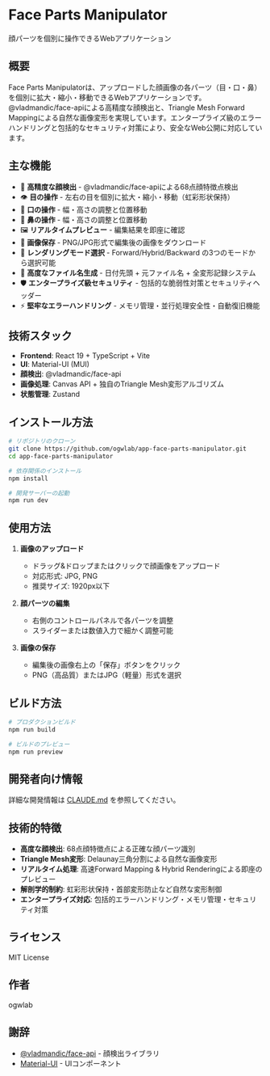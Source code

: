 # Face Parts Manipulator

顔パーツを個別に操作できるWebアプリケーション

## 概要

Face Parts Manipulatorは、アップロードした顔画像の各パーツ（目・口・鼻）を個別に拡大・縮小・移動できるWebアプリケーションです。@vladmandic/face-apiによる高精度な顔検出と、Triangle Mesh Forward Mappingによる自然な画像変形を実現しています。エンタープライズ級のエラーハンドリングと包括的なセキュリティ対策により、安全なWeb公開に対応しています。

## 主な機能

- 🎯 **高精度な顔検出** - @vladmandic/face-apiによる68点顔特徴点検出
- 👁️ **目の操作** - 左右の目を個別に拡大・縮小・移動（虹彩形状保持）
- 👄 **口の操作** - 幅・高さの調整と位置移動
- 👃 **鼻の操作** - 幅・高さの調整と位置移動
- 🖼️ **リアルタイムプレビュー** - 編集結果を即座に確認
- 💾 **画像保存** - PNG/JPG形式で編集後の画像をダウンロード
- 🎨 **レンダリングモード選択** - Forward/Hybrid/Backward の3つのモードから選択可能
- 📝 **高度なファイル名生成** - 日付先頭 + 元ファイル名 + 全変形記録システム
- 🛡️ **エンタープライズ級セキュリティ** - 包括的な脆弱性対策とセキュリティヘッダー
- ⚡ **堅牢なエラーハンドリング** - メモリ管理・並行処理安全性・自動復旧機能

## 技術スタック

- **Frontend**: React 19 + TypeScript + Vite
- **UI**: Material-UI (MUI)
- **顔検出**: @vladmandic/face-api
- **画像処理**: Canvas API + 独自のTriangle Mesh変形アルゴリズム
- **状態管理**: Zustand

## インストール方法

```bash
# リポジトリのクローン
git clone https://github.com/ogwlab/app-face-parts-manipulator.git
cd app-face-parts-manipulator

# 依存関係のインストール
npm install

# 開発サーバーの起動
npm run dev
```

## 使用方法

1. **画像のアップロード**
   - ドラッグ&ドロップまたはクリックで顔画像をアップロード
   - 対応形式: JPG, PNG
   - 推奨サイズ: 1920px以下

2. **顔パーツの編集**
   - 右側のコントロールパネルで各パーツを調整
   - スライダーまたは数値入力で細かく調整可能

3. **画像の保存**
   - 編集後の画像右上の「保存」ボタンをクリック
   - PNG（高品質）またはJPG（軽量）形式を選択

## ビルド方法

```bash
# プロダクションビルド
npm run build

# ビルドのプレビュー
npm run preview
```

## 開発者向け情報

詳細な開発情報は [CLAUDE.md](./CLAUDE.md) を参照してください。

## 技術的特徴

- **高度な顔検出**: 68点顔特徴点による正確な顔パーツ識別
- **Triangle Mesh変形**: Delaunay三角分割による自然な画像変形
- **リアルタイム処理**: 高速Forward Mapping & Hybrid Renderingによる即座のプレビュー
- **解剖学的制約**: 虹彩形状保持・首部変形防止など自然な変形制御
- **エンタープライズ対応**: 包括的エラーハンドリング・メモリ管理・セキュリティ対策

## ライセンス

MIT License

## 作者

ogwlab

## 謝辞

- [@vladmandic/face-api](https://github.com/vladmandic/face-api) - 顔検出ライブラリ
- [Material-UI](https://mui.com/) - UIコンポーネント